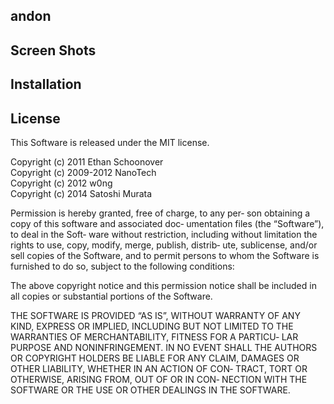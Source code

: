 ## andon

## Screen Shots

## Installation

## License
This Software is released under the MIT license.

Copyright (c) 2011 Ethan Schoonover  
Copyright (c) 2009-2012 NanoTech  
Copyright (c) 2012 w0ng  
Copyright (c) 2014 Satoshi Murata

Permission is hereby granted, free of charge, to any per‐
son obtaining a copy of this software and associated doc‐
umentation files (the “Software”), to deal in the Soft‐
ware without restriction, including without limitation
the rights to use, copy, modify, merge, publish, distrib‐
ute, sublicense, and/or sell copies of the Software, and
to permit persons to whom the Software is furnished to do
so, subject to the following conditions:

The above copyright notice and this permission notice
shall be included in all copies or substantial portions
of the Software.

THE SOFTWARE IS PROVIDED “AS IS”, WITHOUT WARRANTY OF ANY
KIND, EXPRESS OR IMPLIED, INCLUDING BUT NOT LIMITED TO
THE WARRANTIES OF MERCHANTABILITY, FITNESS FOR A PARTICU‐
LAR PURPOSE AND NONINFRINGEMENT. IN NO EVENT SHALL THE
AUTHORS OR COPYRIGHT HOLDERS BE LIABLE FOR ANY CLAIM,
DAMAGES OR OTHER LIABILITY, WHETHER IN AN ACTION OF CON‐
TRACT, TORT OR OTHERWISE, ARISING FROM, OUT OF OR IN CON‐
NECTION WITH THE SOFTWARE OR THE USE OR OTHER DEALINGS IN
THE SOFTWARE.
